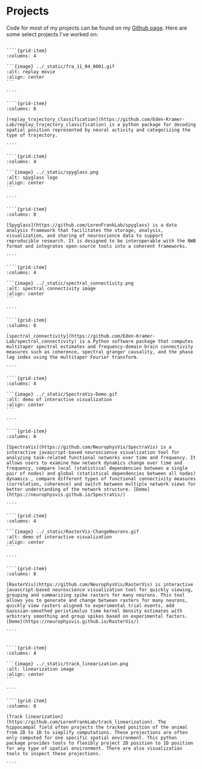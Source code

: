 # Projects

Code for most of my projects can be found on my [Github page](https://github.com/edeno). Here are some select projects I've worked on:

`````{grid} 2

````{grid-item}
:columns: 4

```{image} ../_static/fra_11_04_0001.gif
:alt: replay movie
:align: center
```

````

````{grid-item}
:columns: 8

[replay_trajectory_classification](https://github.com/Eden-Kramer-Lab/replay_trajectory_classification) is a python package for decoding spatial position represented by neural activity and categorizing the type of trajectory.

````

````{grid-item}
:columns: 4

```{image} ../_static/spyglass.png
:alt: spyglass logo
:align: center
```

````

````{grid-item}
:columns: 8

[Spyglass](https://github.com/LorenFrankLab/spyglass) is a data analysis framework that facilitates the storage, analysis, visualization, and sharing of neuroscience data to support reproducible research. It is designed to be interoperable with the NWB format and integrates open-source tools into a coherent frameworks.

````

````{grid-item}
:columns: 4

```{image} ../_static/spectral_connectivity.png
:alt: spectral connectivity image
:align: center
```

````

````{grid-item}
:columns: 8

[spectral_connectivity](https://github.com/Eden-Kramer-Lab/spectral_connectivity) is a Python software package that computes multitaper spectral estimates and frequency-domain brain connectivity measures such as coherence, spectral granger causality, and the phase lag index using the multitaper Fourier transform.

````

````{grid-item}
:columns: 4

```{image} ../_static/SpectraVis-Demo.gif
:alt: demo of interactive visualization
:align: center
```

````

````{grid-item}
:columns: 8

[SpectraVis](https://github.com/NeurophysVis/SpectraVis) is a interactive javascript-based neuroscience visualization tool for analyzing task-related functional networks over time and frequency. It allows users to examine how network dynamics change over time and frequency, compare local (statistical dependencies between a single pair of nodes) and global (statistical dependencies between all nodes) dynamics., compare different types of functional connectivity measures (correlation, coherence) and switch between multiple network views for better understanding of the network structure. [Demo](https://neurophysvis.github.io/SpectraVis/)

````

````{grid-item}
:columns: 4

```{image} ../_static/RasterVis-ChangeNeurons.gif
:alt: demo of interactive visualization
:align: center
```

````

````{grid-item}
:columns: 8

[RasterVis](https://github.com/NeurophysVis/RasterVis) is interactive javascript-based neuroscience visualization tool for quickly viewing, grouping and summarizing spike rasters for many neurons. This tool allows you to generate and change between rasters for many neurons, quickly view rasters aligned to experimental trial events, add Gaussian-smoothed peristimulus time kernel density estimates with arbitrary smoothing and group spikes based on experimental factors. [Demo](https://neurophysvis.github.io/RasterVis/)

````


````{grid-item}
:columns: 4

```{image} ../_static/track_linearization.png
:alt: linearization image
:align: center
```

````

````{grid-item}
:columns: 8

[Track linearization](https://github.com/LorenFrankLab/track_linearization). The hippocampal field often projects the tracked position of the animal from 2D to 1D to simplify computations. These projections are often only computed for one specific spatial environment. This python package provides tools to flexibly project 2D position to 1D position for any type of spatial environment. There are also visualization tools to inspect these projections.

````

`````
